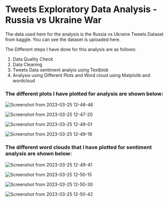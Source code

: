 # Tweets Exploratory Data Analysis - Russia vs Ukraine War

The data used here for the analysis is the Russia vs Ukraine Tweets Dataset from kaggle. You can see the dataset is uploaded here.

The Different steps I have done for this analysis are as follows:

1. Data Quality Check
2. Data Cleaning
3. Tweets Data sentiment analyis using Textblob
4. Analysis using Different Plots and Word cloud using Matplolib and wordcloud


### The different plots I have plotted for analysis are shown below:


![Screenshot from 2023-03-25 12-46-46](https://user-images.githubusercontent.com/116060493/227703920-038af3d6-4f8a-4996-99b1-6bb697ba721f.png)


![Screenshot from 2023-03-25 12-47-20](https://user-images.githubusercontent.com/116060493/227703934-659a3bad-7e43-4163-8261-0c9b6e388d6f.png)


![Screenshot from 2023-03-25 12-49-01](https://user-images.githubusercontent.com/116060493/227703938-ca7409fd-174e-4a83-9953-85c7dbb7a474.png)


![Screenshot from 2023-03-25 12-49-18](https://user-images.githubusercontent.com/116060493/227703945-d3ed51da-7417-40e2-8ed5-a7c61aafc7f5.png)



### The different word clouds that I have plotted for sentiment analysis are shown below:



![Screenshot from 2023-03-25 12-49-41](https://user-images.githubusercontent.com/116060493/227704033-8a9415a4-e6dc-47c8-be03-faac9449a430.png)


![Screenshot from 2023-03-25 12-50-15](https://user-images.githubusercontent.com/116060493/227704036-dd27ecaf-07a8-42c5-bb4d-b5be7d62c245.png)


![Screenshot from 2023-03-25 12-50-30](https://user-images.githubusercontent.com/116060493/227704046-ffb0da75-00e0-4b5f-8488-a26654466441.png)


![Screenshot from 2023-03-25 12-50-42](https://user-images.githubusercontent.com/116060493/227704071-4c2712b8-a462-4deb-b595-41a09c89e63e.png)






